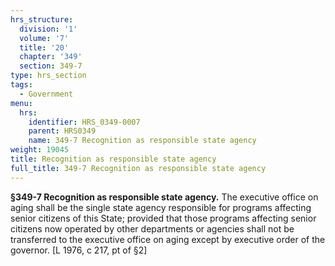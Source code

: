 ```yaml
---
hrs_structure:
  division: '1'
  volume: '7'
  title: '20'
  chapter: '349'
  section: 349-7
type: hrs_section
tags:
  - Government
menu:
  hrs:
    identifier: HRS_0349-0007
    parent: HRS0349
    name: 349-7 Recognition as responsible state agency
weight: 19045
title: Recognition as responsible state agency
full_title: 349-7 Recognition as responsible state agency
---
```

**§349-7 Recognition as responsible state agency.** The executive office on aging shall be the single state agency responsible for programs affecting senior citizens of this State; provided that those programs affecting senior citizens now operated by other departments or agencies shall not be transferred to the executive office on aging except by executive order of the governor. [L 1976, c 217, pt of §2]